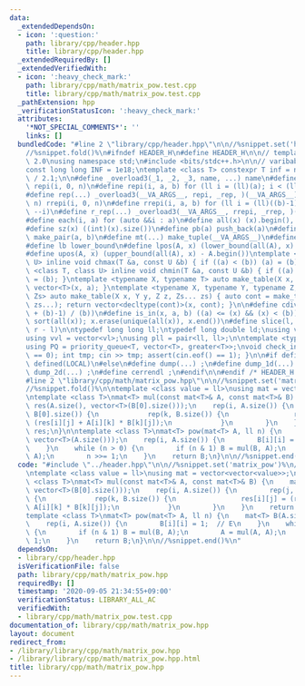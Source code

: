```yaml
---
data:
  _extendedDependsOn:
  - icon: ':question:'
    path: library/cpp/header.hpp
    title: library/cpp/header.hpp
  _extendedRequiredBy: []
  _extendedVerifiedWith:
  - icon: ':heavy_check_mark:'
    path: library/cpp/math/matrix_pow.test.cpp
    title: library/cpp/math/matrix_pow.test.cpp
  _pathExtension: hpp
  _verificationStatusIcon: ':heavy_check_mark:'
  attributes:
    '*NOT_SPECIAL_COMMENTS*': ''
    links: []
  bundledCode: "#line 2 \"library/cpp/header.hpp\"\n\n//%snippet.set('header')%\n\
    //%snippet.fold()%\n#ifndef HEADER_H\n#define HEADER_H\n\n// template version\
    \ 2.0\nusing namespace std;\n#include <bits/stdc++.h>\n\n// varibable settings\n\
    const long long INF = 1e18;\ntemplate <class T> constexpr T inf = numeric_limits<T>::max()\
    \ / 2.1;\n\n#define _overload3(_1, _2, _3, name, ...) name\n#define _rep(i, n)\
    \ repi(i, 0, n)\n#define repi(i, a, b) for (ll i = (ll)(a); i < (ll)(b); ++i)\n\
    #define rep(...) _overload3(__VA_ARGS__, repi, _rep, )(__VA_ARGS__)\n#define _rrep(i,\
    \ n) rrepi(i, 0, n)\n#define rrepi(i, a, b) for (ll i = (ll)((b)-1); i >= (ll)(a);\
    \ --i)\n#define r_rep(...) _overload3(__VA_ARGS__, rrepi, _rrep, )(__VA_ARGS__)\n\
    #define each(i, a) for (auto &&i : a)\n#define all(x) (x).begin(), (x).end()\n\
    #define sz(x) ((int)(x).size())\n#define pb(a) push_back(a)\n#define mp(a, b)\
    \ make_pair(a, b)\n#define mt(...) make_tuple(__VA_ARGS__)\n#define ub upper_bound\n\
    #define lb lower_bound\n#define lpos(A, x) (lower_bound(all(A), x) - A.begin())\n\
    #define upos(A, x) (upper_bound(all(A), x) - A.begin())\ntemplate <class T, class\
    \ U> inline void chmax(T &a, const U &b) { if ((a) < (b)) (a) = (b); }\ntemplate\
    \ <class T, class U> inline void chmin(T &a, const U &b) { if ((a) > (b)) (a)\
    \ = (b); }\ntemplate <typename X, typename T> auto make_table(X x, T a) { return\
    \ vector<T>(x, a); }\ntemplate <typename X, typename Y, typename Z, typename...\
    \ Zs> auto make_table(X x, Y y, Z z, Zs... zs) { auto cont = make_table(y, z,\
    \ zs...); return vector<decltype(cont)>(x, cont); }\n\n#define cdiv(a, b) (((a)\
    \ + (b)-1) / (b))\n#define is_in(x, a, b) ((a) <= (x) && (x) < (b))\n#define uni(x)\
    \ sort(all(x)); x.erase(unique(all(x)), x.end())\n#define slice(l, r) substr(l,\
    \ r - l)\n\ntypedef long long ll;\ntypedef long double ld;\nusing vl = vector<ll>;\n\
    using vvl = vector<vl>;\nusing pll = pair<ll, ll>;\n\ntemplate <typename T>\n\
    using PQ = priority_queue<T, vector<T>, greater<T>>;\nvoid check_input() { assert(cin.eof()\
    \ == 0); int tmp; cin >> tmp; assert(cin.eof() == 1); }\n\n#if defined(PCM) ||\
    \ defined(LOCAL)\n#else\n#define dump(...) ;\n#define dump_1d(...) ;\n#define\
    \ dump_2d(...) ;\n#define cerrendl ;\n#endif\n\n#endif /* HEADER_H */\n//%snippet.end()%\n\
    #line 2 \"library/cpp/math/matrix_pow.hpp\"\n\n//%snippet.set('matrix_pow')%\n\
    //%snippet.fold()%\n\ntemplate <class value = ll>\nusing mat = vector<vector<value>>;\n\
    \ntemplate <class T>\nmat<T> mul(const mat<T>& A, const mat<T>& B) {\n    mat<T>\
    \ res(A.size(), vector<T>(B[0].size()));\n    rep(i, A.size()) {\n        rep(j,\
    \ B[0].size()) {\n            rep(k, B.size()) {\n                res[i][j] =\
    \ (res[i][j] + A[i][k] * B[k][j]);\n            }\n        }\n    }\n    return\
    \ res;\n}\n\ntemplate <class T>\nmat<T> pow(mat<T> A, ll n) {\n    mat<T> B(A.size(),\
    \ vector<T>(A.size()));\n    rep(i, A.size()) {\n        B[i][i] = 1;  // E\n\
    \    }\n    while (n > 0) {\n        if (n & 1) B = mul(B, A);\n        A = mul(A,\
    \ A);\n        n >>= 1;\n    }\n    return B;\n}\n\n//%snippet.end()%\n"
  code: "#include \"../header.hpp\"\n\n//%snippet.set('matrix_pow')%\n//%snippet.fold()%\n\
    \ntemplate <class value = ll>\nusing mat = vector<vector<value>>;\n\ntemplate\
    \ <class T>\nmat<T> mul(const mat<T>& A, const mat<T>& B) {\n    mat<T> res(A.size(),\
    \ vector<T>(B[0].size()));\n    rep(i, A.size()) {\n        rep(j, B[0].size())\
    \ {\n            rep(k, B.size()) {\n                res[i][j] = (res[i][j] +\
    \ A[i][k] * B[k][j]);\n            }\n        }\n    }\n    return res;\n}\n\n\
    template <class T>\nmat<T> pow(mat<T> A, ll n) {\n    mat<T> B(A.size(), vector<T>(A.size()));\n\
    \    rep(i, A.size()) {\n        B[i][i] = 1;  // E\n    }\n    while (n > 0)\
    \ {\n        if (n & 1) B = mul(B, A);\n        A = mul(A, A);\n        n >>=\
    \ 1;\n    }\n    return B;\n}\n\n//%snippet.end()%\n"
  dependsOn:
  - library/cpp/header.hpp
  isVerificationFile: false
  path: library/cpp/math/matrix_pow.hpp
  requiredBy: []
  timestamp: '2020-09-05 21:34:55+09:00'
  verificationStatus: LIBRARY_ALL_AC
  verifiedWith:
  - library/cpp/math/matrix_pow.test.cpp
documentation_of: library/cpp/math/matrix_pow.hpp
layout: document
redirect_from:
- /library/library/cpp/math/matrix_pow.hpp
- /library/library/cpp/math/matrix_pow.hpp.html
title: library/cpp/math/matrix_pow.hpp
---
```

